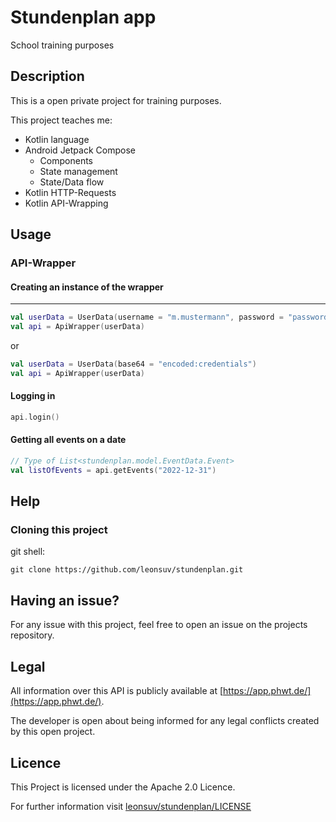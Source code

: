 # Stundenplan app

School training purposes

## Description

This is a open private project for training purposes.

This project teaches me:
- Kotlin language
- Android Jetpack Compose
  - Components
  - State management
  - State/Data flow
- Kotlin HTTP-Requests
- Kotlin API-Wrapping

## Usage

### API-Wrapper

#### Creating an instance of the wrapper
---
```Kotlin
val userData = UserData(username = "m.mustermann", password = "password")
val api = ApiWrapper(userData)
```
or
```Kotlin
val userData = UserData(base64 = "encoded:credentials")
val api = ApiWrapper(userData)
```

#### Logging in
```Kotlin
api.login()
```

#### Getting all events on a date
```Kotlin
// Type of List<stundenplan.model.EventData.Event>
val listOfEvents = api.getEvents("2022-12-31")
```

## Help

### Cloning this project

git shell:

```shell
git clone https://github.com/leonsuv/stundenplan.git
```

## Having an issue?

For any issue with this project, feel free to open an issue on the projects repository.

## Legal

All information over this API is publicly available at [https://app.phwt.de/](https://app.phwt.de/).

The developer is open about being informed for any legal conflicts created by this open project.

## Licence

This Project is licensed under the Apache 2.0 Licence.

For further information visit [leonsuv/stundenplan/LICENSE](https://github.com/leonsuv/stundenplan/blob/main/LICENSE)
